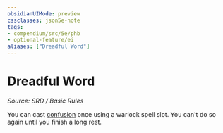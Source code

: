 ```yaml
---
obsidianUIMode: preview
cssclasses: json5e-note
tags:
- compendium/src/5e/phb
- optional-feature/ei
aliases: ["Dreadful Word"]
---
```

# Dreadful Word
*Source: SRD / Basic Rules* 

You can cast [confusion](confusion.md) once using a warlock spell slot. You can't do so again until you finish a long rest.